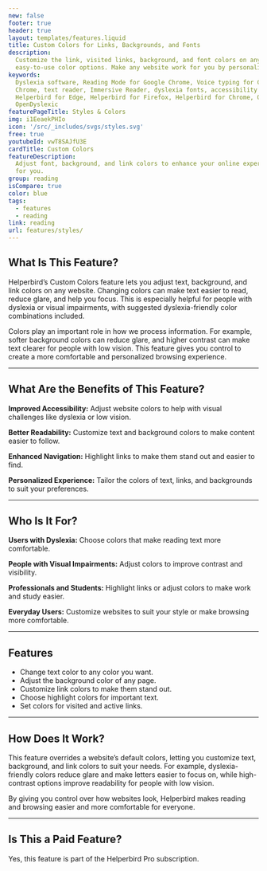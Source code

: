 ```yaml
---
new: false
footer: true
header: true
layout: templates/features.liquid
title: Custom Colors for Links, Backgrounds, and Fonts
description:
  Customize the link, visited links, background, and font colors on any website with Helperbird's
  easy-to-use color options. Make any website work for you by personalizing its appearance.
keywords:
  Dyslexia software, Reading Mode for Google Chrome, Voice typing for Chrome, Text to speech for
  Chrome, text reader, Immersive Reader, dyslexia fonts, accessibility software, dyslexia software,
  Helperbird for Edge, Helperbird for Firefox, Helperbird for Chrome, Opendyslexic for Chrome,
  OpenDyslexic
featurePageTitle: Styles & Colors
img: i1EeaekPHIo
icon: '/src/_includes/svgs/styles.svg'
free: true
youtubeId: vwT8SAJfU3E
cardTitle: Custom Colors
featureDescription:
  Adjust font, background, and link colors to enhance your online experience and make websites work
  for you.
group: reading
isCompare: true 
color: blue
tags:
  - features
  - reading
link: reading
url: features/styles/
---
```


## What Is This Feature?

Helperbird’s Custom Colors feature lets you adjust text, background, and link colors on any website. Changing colors can make text easier to read, reduce glare, and help you focus. This is especially helpful for people with dyslexia or visual impairments, with suggested dyslexia-friendly color combinations included.

Colors play an important role in how we process information. For example, softer background colors can reduce glare, and higher contrast can make text clearer for people with low vision. This feature gives you control to create a more comfortable and personalized browsing experience.

---

## What Are the Benefits of This Feature?


**Improved Accessibility:** Adjust website colors to help with visual challenges like dyslexia or low vision.  

**Better Readability:** Customize text and background colors to make content easier to follow.  

**Enhanced Navigation:** Highlight links to make them stand out and easier to find.  

**Personalized Experience:** Tailor the colors of text, links, and backgrounds to suit your preferences.  

---

## Who Is It For?


**Users with Dyslexia:** Choose colors that make reading text more comfortable.  

**People with Visual Impairments:** Adjust colors to improve contrast and visibility.  

**Professionals and Students:** Highlight links or adjust colors to make work and study easier.  

**Everyday Users:** Customize websites to suit your style or make browsing more comfortable.

---

## Features

- Change text color to any color you want.  
- Adjust the background color of any page.  
- Customize link colors to make them stand out.  
- Choose highlight colors for important text.  
- Set colors for visited and active links.  

---

## How Does It Work?

This feature overrides a website’s default colors, letting you customize text, background, and link colors to suit your needs. For example, dyslexia-friendly colors reduce glare and make letters easier to focus on, while high-contrast options improve readability for people with low vision.

By giving you control over how websites look, Helperbird makes reading and browsing easier and more comfortable for everyone.

---

## Is This a Paid Feature?

Yes, this feature is part of the Helperbird Pro subscription.
